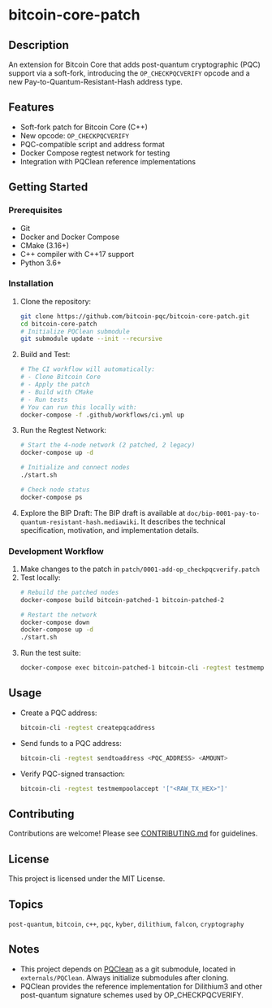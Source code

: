 # bitcoin-core-patch

## Description

An extension for Bitcoin Core that adds post-quantum cryptographic (PQC) support via a soft-fork, introducing the `OP_CHECKPQCVERIFY` opcode and a new Pay-to-Quantum-Resistant-Hash address type.

## Features

* Soft-fork patch for Bitcoin Core (C++)
* New opcode: `OP_CHECKPQCVERIFY`
* PQC-compatible script and address format
* Docker Compose regtest network for testing
* Integration with PQClean reference implementations

## Getting Started

### Prerequisites

* Git
* Docker and Docker Compose
* CMake (3.16+)
* C++ compiler with C++17 support
* Python 3.6+

### Installation

1. Clone the repository:
   ```bash
   git clone https://github.com/bitcoin-pqc/bitcoin-core-patch.git
   cd bitcoin-core-patch
   # Initialize PQClean submodule
   git submodule update --init --recursive
   ```

2. Build and Test:
   ```bash
   # The CI workflow will automatically:
   # - Clone Bitcoin Core
   # - Apply the patch
   # - Build with CMake
   # - Run tests
   # You can run this locally with:
   docker-compose -f .github/workflows/ci.yml up
   ```

3. Run the Regtest Network:
   ```bash
   # Start the 4-node network (2 patched, 2 legacy)
   docker-compose up -d
   
   # Initialize and connect nodes
   ./start.sh
   
   # Check node status
   docker-compose ps
   ```

4. Explore the BIP Draft:
   The BIP draft is available at `doc/bip-0001-pay-to-quantum-resistant-hash.mediawiki`.
   It describes the technical specification, motivation, and implementation details.

### Development Workflow

1. Make changes to the patch in `patch/0001-add-op_checkpqcverify.patch`
2. Test locally:
   ```bash
   # Rebuild the patched nodes
   docker-compose build bitcoin-patched-1 bitcoin-patched-2
   
   # Restart the network
   docker-compose down
   docker-compose up -d
   ./start.sh
   ```
3. Run the test suite:
   ```bash
   docker-compose exec bitcoin-patched-1 bitcoin-cli -regtest testmempoolaccept '["<RAW_TX_HEX>"]'
   ```

## Usage

* Create a PQC address:
  ```bash
  bitcoin-cli -regtest createpqcaddress
  ```
* Send funds to a PQC address:
  ```bash
  bitcoin-cli -regtest sendtoaddress <PQC_ADDRESS> <AMOUNT>
  ```
* Verify PQC-signed transaction:
  ```bash
  bitcoin-cli -regtest testmempoolaccept '["<RAW_TX_HEX>"]'
  ```

## Contributing

Contributions are welcome! Please see [CONTRIBUTING.md](CONTRIBUTING.md) for guidelines.

## License

This project is licensed under the MIT License.

## Topics

`post-quantum`, `bitcoin`, `c++`, `pqc`, `kyber`, `dilithium`, `falcon`, `cryptography`

## Notes

- This project depends on [PQClean](https://github.com/PQClean/PQClean) as a git submodule, located in `externals/PQClean`. Always initialize submodules after cloning.
- PQClean provides the reference implementation for Dilithium3 and other post-quantum signature schemes used by OP_CHECKPQCVERIFY.

